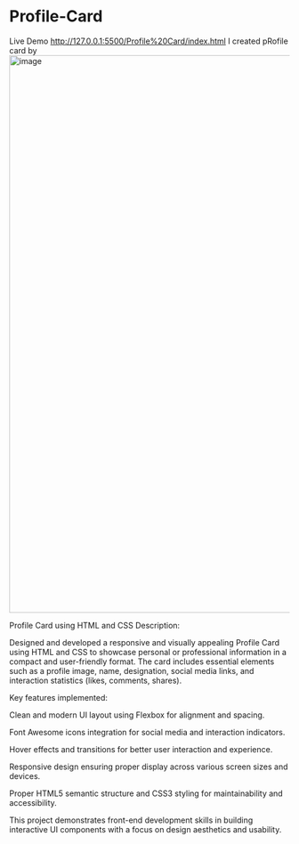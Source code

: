 # Profile-Card
Live Demo http://127.0.0.1:5500/Profile%20Card/index.html I created pRofile card by
<img width="1919" height="1002" alt="image" src="https://github.com/user-attachments/assets/17aeecb0-27d5-4200-9167-ae88e157f25d" />

Profile Card using HTML and CSS
Description:

Designed and developed a responsive and visually appealing Profile Card using HTML and CSS to showcase personal or professional information in a compact and user-friendly format. The card includes essential elements such as a profile image, name, designation, social media links, and interaction statistics (likes, comments, shares).

Key features implemented:

Clean and modern UI layout using Flexbox for alignment and spacing.

Font Awesome icons integration for social media and interaction indicators.

Hover effects and transitions for better user interaction and experience.

Responsive design ensuring proper display across various screen sizes and devices.

Proper HTML5 semantic structure and CSS3 styling for maintainability and accessibility.

This project demonstrates front-end development skills in building interactive UI components with a focus on design aesthetics and usability.

